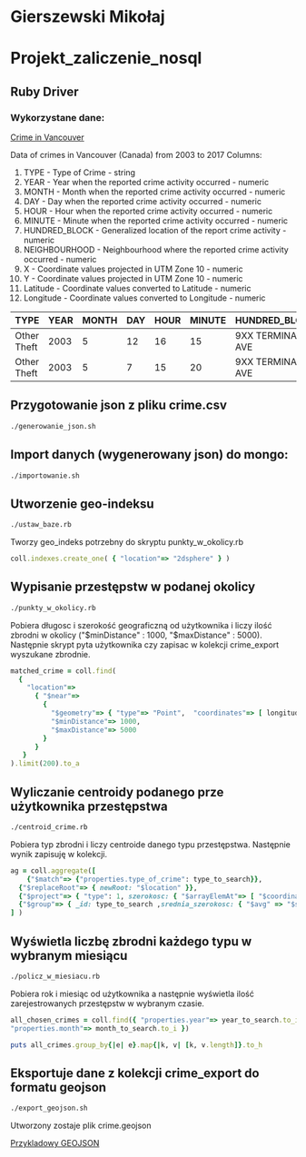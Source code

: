 # Gierszewski Mikołaj

# Projekt_zaliczenie_nosql
## Ruby Driver

### Wykorzystane dane:
[Crime in Vancouver](https://www.kaggle.com/wosaku/crime-in-vancouver/data)

Data of crimes in Vancouver (Canada) from 2003 to 2017
Columns: 
1) TYPE - Type of Crime - string
1) YEAR - Year when the reported crime activity occurred - numeric
1) MONTH - Month when the reported crime activity occurred - numeric
1) DAY - Day when the reported crime activity occurred - numeric
1) HOUR - Hour when the reported crime activity occurred - numeric
1) MINUTE - Minute when the reported crime activity occurred - numeric
1) HUNDRED_BLOCK - Generalized location of the report crime activity - numeric
1) NEIGHBOURHOOD - Neighbourhood where the reported crime activity occurred - numeric
1) X - Coordinate values projected in UTM Zone 10 - numeric
1) Y - Coordinate values projected in UTM Zone 10 - numeric
1) Latitude - Coordinate values converted to Latitude - numeric
1) Longitude - Coordinate values converted to Longitude - numeric

|TYPE | YEAR | MONTH | DAY | HOUR | MINUTE | HUNDRED_BLOCK | NEIGHBOURHOOD | X | Y | Latitude |	Longitude
|-|-|-|-|-|-|-|-|-|-|-|-|	 		 	 	
Other Theft |	2003 |	5 |	12 |	16 |	15 |	9XX TERMINAL AVE |	Strathcona |	493906.5 |	5457452.47 |	49.26980201 |	-123.0837633|
Other Theft |	2003 |	5 |	7 |	15 |	20 |	9XX TERMINAL AVE |	Strathcona |	493906.5 |	5457452.47 |	49.26980201 |	-123.0837633|

## Przygotowanie json z pliku crime.csv
```bash
./generowanie_json.sh
```

## Import danych (wygenerowany json) do mongo:
```bash
./importowanie.sh
```

## Utworzenie geo-indeksu 
```bash
./ustaw_baze.rb
```
Tworzy geo_indeks potrzebny do skryptu punkty_w_okolicy.rb

```ruby
coll.indexes.create_one( { "location"=> "2dsphere" } )
```

## Wypisanie przestępstw w podanej okolicy
```bash
./punkty_w_okolicy.rb
```
Pobiera długosc i szerokość geograficzną od użytkownika i liczy ilość zbrodni w okolicy ("$minDistance" : 1000, "$maxDistance" : 5000). Następnie skrypt pyta użytkownika czy zapisac w kolekcji crime_export wyszukane zbrodnie.

```ruby
matched_crime = coll.find(
  {
    "location"=>
      { "$near"=>
        {
          "$geometry"=> { "type"=> "Point",  "coordinates"=> [ longitude_to_search.to_f, latitude_to_search.to_f ] },
          "$minDistance"=> 1000,
          "$maxDistance"=> 5000
        }
      }
   }
).limit(200).to_a
```

## Wyliczanie centroidy podanego prze użytkownika przestępstwa
```bash
./centroid_crime.rb
```
Pobiera typ zbrodni i liczy centroide danego typu przestępstwa. Następnie wynik zapisuję w kolekcji.

```ruby
ag = coll.aggregate([
	{"$match"=> {"properties.type_of_crime": type_to_search}},
  {"$replaceRoot"=> { newRoot: "$location" }},
  {"$project"=>	{ "type": 1, szerokosc: { "$arrayElemAt"=> [ "$coordinates", 0 ] },dlugosc: { "$arrayElemAt"=> [ "$coordinates", -1 ] }}},
  {"$group"=> { _id: type_to_search ,srednia_szerokosc: { "$avg" => "$szerokosc"}, srednia_dlugosc: { "$avg"=> "$dlugosc"} } }
] )
```

## Wyświetla liczbę zbrodni każdego typu w wybranym miesiącu
```bash
./policz_w_miesiacu.rb
```
Pobiera rok i miesiąc od użytkownika a następnie wyświetla ilość zarejestrowanych przestępstw w wybranym czasie.

```ruby
all_chosen_crimes = coll.find({ "properties.year"=> year_to_search.to_i,
"properties.month"=> month_to_search.to_i })

puts all_crimes.group_by{|e| e}.map{|k, v| [k, v.length]}.to_h
```
## Eksportuje dane z kolekcji crime_export do formatu geojson
```bash
./export_geojson.sh
```
 Utworzony zostaje plik crime.geojson
 
[Przykladowy GEOJSON](https://github.com/M111q/Projekt_zaliczenie_nosql/blob/master/data/crime.geojson)
